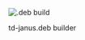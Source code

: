 ![.deb build](https://github.com/tada-team/td-janus/workflows/build/badge.svg)

td-janus.deb builder
